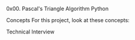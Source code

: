 0x00. Pascal's Triangle
Algorithm Python

Concepts
For this project, look at these concepts:

Technical Interview

